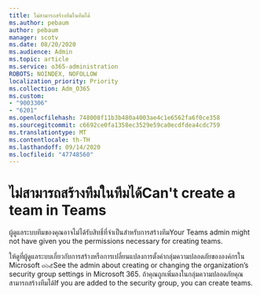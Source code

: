 ```yaml
---
title: ไม่สามารถสร้างทีมในทีมได้
ms.author: pebaum
author: pebaum
manager: scotv
ms.date: 08/20/2020
ms.audience: Admin
ms.topic: article
ms.service: o365-administration
ROBOTS: NOINDEX, NOFOLLOW
localization_priority: Priority
ms.collection: Adm_O365
ms.custom:
- "9003306"
- "6201"
ms.openlocfilehash: 748008f11b3b480a4003ae4c1e6562fa6f0ce358
ms.sourcegitcommit: c6692ce0fa1358ec3529e59ca0ecdfdea4cdc759
ms.translationtype: MT
ms.contentlocale: th-TH
ms.lasthandoff: 09/14/2020
ms.locfileid: "47748560"
---
```

# <a name="cant-create-a-team-in-teams"></a><span data-ttu-id="35e4d-102">ไม่สามารถสร้างทีมในทีมได้</span><span class="sxs-lookup"><span data-stu-id="35e4d-102">Can't create a team in Teams</span></span>

<span data-ttu-id="35e4d-103">ผู้ดูแลระบบทีมของคุณอาจไม่ได้รับสิทธิ์ที่จำเป็นสำหรับการสร้างทีม</span><span class="sxs-lookup"><span data-stu-id="35e4d-103">Your Teams admin might not have given you the permissions necessary for creating teams.</span></span>  

<span data-ttu-id="35e4d-104">ให้ดูที่ผู้ดูแลระบบเกี่ยวกับการสร้างหรือการเปลี่ยนแปลงการตั้งค่ากลุ่มความปลอดภัยขององค์กรใน Microsoft ๓๖๕</span><span class="sxs-lookup"><span data-stu-id="35e4d-104">See the admin about creating or changing the organization’s security group settings in Microsoft 365.</span></span> <span data-ttu-id="35e4d-105">ถ้าคุณถูกเพิ่มลงในกลุ่มความปลอดภัยคุณสามารถสร้างทีมได้</span><span class="sxs-lookup"><span data-stu-id="35e4d-105">If you are added to the security group, you can create teams.</span></span>